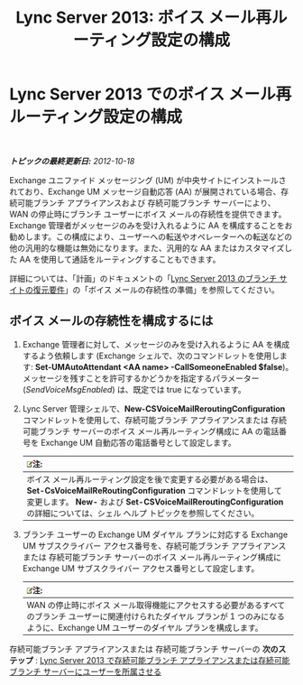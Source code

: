 ﻿---
title: 'Lync Server 2013: ボイス メール再ルーティング設定の構成'
TOCTitle: ボイス メール再ルーティング設定の構成
ms:assetid: 7ab6be28-eabb-4a79-a796-648887d71b83
ms:mtpsurl: https://technet.microsoft.com/ja-jp/library/Gg398606(v=OCS.15)
ms:contentKeyID: 48272613
ms.date: 05/19/2016
mtps_version: v=OCS.15
ms.translationtype: HT
---

# Lync Server 2013 でのボイス メール再ルーティング設定の構成

 

_**トピックの最終更新日:** 2012-10-18_

Exchange ユニファイド メッセージング (UM) が中央サイトにインストールされており、Exchange UM メッセージ自動応答 (AA) が展開されている場合、存続可能ブランチ アプライアンスおよび 存続可能ブランチ サーバーにより、WAN の停止時にブランチ ユーザーにボイス メールの存続性を提供できます。Exchange 管理者がメッセージのみを受け入れるように AA を構成することをお勧めします。この構成により、ユーザーへの転送やオペレーターへの転送などの他の汎用的な機能は無効になります。また、汎用的な AA またはカスタマイズした AA を使用して通話をルーティングすることもできます。

詳細については、「計画」のドキュメントの「[Lync Server 2013 のブランチ サイトの復元要件](lync-server-2013-branch-site-resiliency-requirements.md)」の「ボイス メールの存続性の準備」を参照してください。

## ボイス メールの存続性を構成するには

1.  Exchange 管理者に対して、メッセージのみを受け入れるように AA を構成するよう依頼します (Exchange シェルで、次のコマンドレットを使用します: **Set-UMAutoAttendant \<AA name\> -CallSomeoneEnabled $false**)。メッセージを残すことを許可するかどうかを指定するパラメーター (*SendVoiceMsgEnabled*) は、既定では true になっています。

2.  Lync Server 管理シェルで、**New-CSVoiceMailReroutingConfiguration** コマンドレットを使用して、存続可能ブランチ アプライアンスまたは 存続可能ブランチ サーバーのボイス メール再ルーティング構成に AA の電話番号を Exchange UM 自動応答の電話番号として設定します。
    
    <table>
    <thead>
    <tr class="header">
    <th><img src="images/Gg412781.note(OCS.15).gif" title="note" alt="note" />注:</th>
    </tr>
    </thead>
    <tbody>
    <tr class="odd">
    <td>ボイス メール再ルーティング設定を後で変更する必要がある場合は、<strong>Set-CsVoiceMailReRoutingConfiguration</strong> コマンドレットを使用して変更します。 <strong>New-</strong> および <strong>Set-CSVoiceMailReroutingConfiguration</strong> の詳細については、シェル ヘルプ トピックを参照してください。</td>
    </tr>
    </tbody>
    </table>


3.  ブランチ ユーザーの Exchange UM ダイヤル プランに対応する Exchange UM サブスクライバー アクセス番号を、存続可能ブランチ アプライアンスまたは 存続可能ブランチ サーバーのボイス メール再ルーティング構成に Exchange UM サブスクライバー アクセス番号として設定します。
    
    <table>
    <thead>
    <tr class="header">
    <th><img src="images/Gg412781.note(OCS.15).gif" title="note" alt="note" />注:</th>
    </tr>
    </thead>
    <tbody>
    <tr class="odd">
    <td>WAN の停止時にボイス メール取得機能にアクセスする必要があるすべてのブランチ ユーザーに関連付けられたダイヤル プランが 1 つのみになるように、Exchange UM ユーザーのダイヤル プランを構成します。</td>
    </tr>
    </tbody>
    </table>


存続可能ブランチ アプライアンスまたは 存続可能ブランチ サーバーの **次のステップ** : [Lync Server 2013 で存続可能ブランチ アプライアンスまたは存続可能ブランチ サーバーにユーザーを所属させる](lync-server-2013-home-users-on-a-survivable-branch-appliance-or-server.md)

